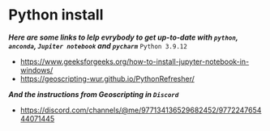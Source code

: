 # Python install

***Here are some links to lelp evrybody to get up-to-date with `python`, `anconda`, `Jupiter notebook` and `pycharm`***
```Python 3.9.12```
- https://www.geeksforgeeks.org/how-to-install-jupyter-notebook-in-windows/
- https://geoscripting-wur.github.io/PythonRefresher/

***And the instructions from Geoscripting in `Discord`***
- https://discord.com/channels/@me/977134136529682452/977224765444071445
